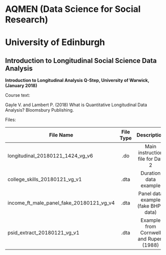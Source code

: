 # AQMEN (Data Science for Social Research)
# University of Edinburgh

## Introduction to Longitudinal Social Science Data Analysis

**Introduction to Longitudinal Analysis Q-Step, University of Warwick, (January 2018)**

Course text:

Gayle V. and Lambert P. (2018) What is Quantitative Longitudinal Data Analysis?
                               Bloomsbury Publishing.
                               
Files:

| File Name      | File Type          | Description
| -------------------------------------|:-------------:|:-------------:|
| longitudinal_20180121_1424_vg_v6     | .do | Main instruction file for Day 2|
| college_skills_20180121_vg_v1 |.dta | Duration data example |
| income_ft_male_panel_fake_20180121_vg_v4 | .dta | Panel data example (fake BHPS data) |
| psid_extract_20180121_vg_v1 | .dta | Example from Cornwell and Rupert (1988) |


